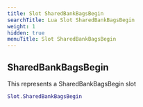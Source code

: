 ```yaml
---
title: Slot SharedBankBagsBegin
searchTitle: Lua Slot SharedBankBagsBegin
weight: 1
hidden: true
menuTitle: Slot SharedBankBagsBegin
---
```

## SharedBankBagsBegin

This represents a SharedBankBagsBegin slot
```lua
Slot.SharedBankBagsBegin
```